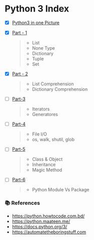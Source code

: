 # Python 3 Index

- [x] [Python3 in one Picture](https://github.com/aminul788/NSL-RAShip-Programm/blob/main/Deep-Learning-Guide/Python3/python3_in_one_pic.png)
- [x] [Part - 1](https://github.com/aminul788/NSL-RAShip-Programm/blob/main/Deep-Learning-Guide/Python3/python3_intro_part_1.ipynb)
   >* List
   >* None Type
   >* Dictionary
   >* Tuple
   >* Set
   >
- [x] [Part - 2]()
   >* List Comprehension
   >* Dictionary Comprehension

- [ ] [Part-3]()
  >* Iterators
  >* Generatores

- [ ] [Part-4]()
  >* File I/O
  >* os, walk, shutil, glob

- [ ] [Part-5]()
  >* Class & Object
  >* Inheritance
  >* Magic Method

- [ ] [Part-6]()
  >* Python Module Vs Package
  
###  :books: References
  * https://python.howtocode.com.bd/
  * https://python.maateen.me/
  * https://docs.python.org/3/
  * https://automatetheboringstuff.com

